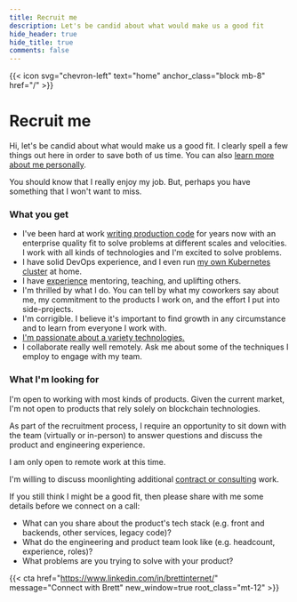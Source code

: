 ```yaml
---
title: Recruit me
description: Let's be candid about what would make us a good fit
hide_header: true
hide_title: true
comments: false
---
```


{{< icon svg="chevron-left" text="home" anchor_class="block mb-8" href="/" >}}

# Recruit me

Hi, let's be candid about what would make us a good fit. I clearly spell a few
things out here in order to save both of us time. You can also
[learn more about me personally](/about).

You should know that I really enjoy my job. But, perhaps you have something that
I won't want to miss.

### What you get

- I've been hard at work
  [writing production code](https://github.com/brettinternet) for years now with
  an enterprise quality fit to solve problems at different scales and
  velocities. I work with all kinds of technologies and I'm excited to solve
  problems.
- I have solid DevOps experience, and I even run
  [my own Kubernetes cluster](/homelab) at home.
- I have [experience](/resume.pdf) mentoring, teaching, and uplifting others.
- I'm thrilled by what I do. You can tell by what my coworkers say about me, my
  commitment to the products I work on, and the effort I put into side-projects.
- I'm corrigible. I believe it's important to find growth in any circumstance
  and to learn from everyone I work with.
- [I'm passionate about a variety technologies.](/resume.pdf)
- I collaborate really well remotely. Ask me about some of the techniques I
  employ to engage with my team.

### What I'm looking for

I'm open to working with most kinds of products. Given the current market, I'm
not open to products that rely solely on blockchain technologies.

As part of the recruitment process, I require an opportunity to sit down with
the team (virtually or in-person) to answer questions and discuss the product
and engineering experience.

I am only open to remote work at this time.

I'm willing to discuss moonlighting additional
[contract or consulting](/consult) work.

If you still think I might be a good fit, then please share with me some details
before we connect on a call:

- What can you share about the product's tech stack (e.g. front and backends,
  other services, legacy code)?
- What do the engineering and product team look like (e.g. headcount,
  experience, roles)?
- What problems are you trying to solve with your product?

{{< cta href="https://www.linkedin.com/in/brettinternet/" message="Connect with Brett" new_window=true root_class="mt-12" >}}
